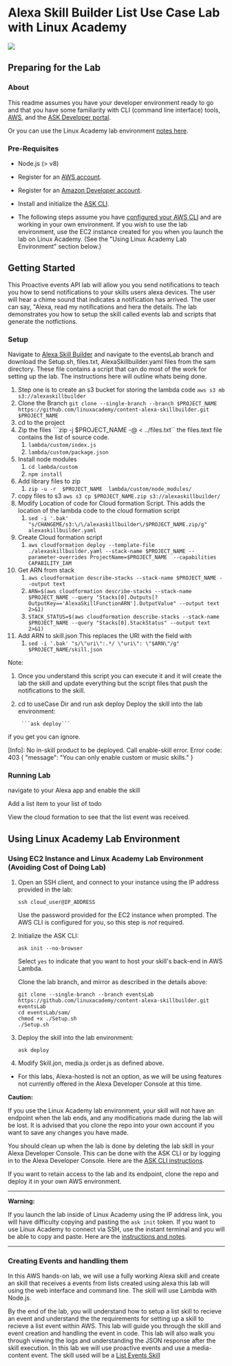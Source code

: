 # Alexa Skill Builder List Use Case Lab with Linux Academy
<img src="https://app.linuxacademy.com/assets/img/generic-course-banner.png" />

## Preparing for the Lab

### About
This readme assumes you have your developer environment ready to go and that you have some familiarity with CLI (command line interface) tools, [AWS](https://aws.amazon.com/), and the [ASK Developer portal](https://developer.amazon.com/alexa-skills-kit?&sc_category=Owned&sc_channel=RD&sc_campaign=Evangelism2018&sc_publisher=github&sc_content=Content&sc_detail=hello-world-nodejs-V2_CLI-1&sc_funnel=Convert&sc_country=WW&sc_medium=Owned_RD_Evangelism2018_github_Content_hello-world-nodejs-V2_CLI-1_Convert_WW_beginnersdevs&sc_segment=beginnersdevs).

Or you can use the Linux Academy lab environment [notes here](https://github.com/linuxacademy/content-alexa-skillbuilder/blob/intentsLab/instructions/intentLab.md#note-using-ec2-instance-and-linux-academy-lab-environment-avoiding-cost-of-doing-lab).

### Pre-Requisites

* Node.js (> v8)
* Register for an [AWS account](https://aws.amazon.com/).
* Register for an [Amazon Developer account](https://developer.amazon.com?&sc_category=Owned&sc_channel=RD&sc_campaign=Evangelism2018&sc_publisher=github&sc_content=Content&sc_detail=hello-world-nodejs-V2_CLI-1&sc_funnel=Convert&sc_country=WW&sc_medium=Owned_RD_Evangelism2018_github_Content_hello-world-nodejs-V2_CLI-1_Convert_WW_beginnersdevs&sc_segment=beginnersdevs).
* Install and initialize the [ASK CLI](https://developer.amazon.com/docs/smapi/quick-start-alexa-skills-kit-command-line-interface.html?&sc_category=Owned&sc_channel=RD&sc_campaign=Evangelism2018&sc_publisher=github&sc_content=Content&sc_detail=hello-world-nodejs-V2_CLI-1&sc_funnel=Convert&sc_country=WW&sc_medium=Owned_RD_Evangelism2018_github_Content_hello-world-nodejs-V2_CLI-1_Convert_WW_beginnersdevs&sc_segment=beginnersdevs).

* The following steps assume you have [configured your AWS CLI](https://docs.aws.amazon.com/cli/latest/userguide/cli-chap-configure.html) and are working in your own environment. If you wish to use the lab environment, use the EC2 instance created for you when you launch the lab on Linux Academy. (See the "Using Linux Academy Lab Environment" section below.)

## Getting Started

This Proactive events API lab will allow you you send notifications to teach you how to send notifications to your skills users alexa devices. The user will hear a chime sound that indicates a notification has arrived. The user can say, "Alexa, read my notifications and hera the details. 
The lab demonstrates you how to setup the skill called events lab and scripts that generate the notfictions. 

### Setup 

Navigate to [Alexa Skill Builder](https://github.com/linuxacademy/content-alexa-skillbuilder) and navigate to the eventsLab branch and download the Setup.sh, files.txt, AlexaSkillbuilder.yaml files from the sam directory. 
These file contains a script that can do most of the work for setting up the lab. The instructions here will outline whats being done. 

1. Step one is to create an s3 bucket for storing the lambda code ```aws s3 mb s3://alexaskillbuilder```
2. Clone the Branch ``` git clone --single-branch --branch $PROJECT_NAME https://github.com/linuxacademy/content-alexa-skillbuilder.git $PROJECT_NAME ```
3. cd to the project 
4. Zip the files ```zip -j  $PROJECT_NAME -@ < ../files.txt`` the files.text file contains the list of source code. 
   1.  ```lambda/custom/index.js```
   2.  ```lambda/custom/package.json ```
5. Install node modules 
    1. ```cd lambda/custom``` 
    2. ```npm install```
6. Add library files to zip 
    1. ```zip -u -r  $PROJECT_NAME  lambda/custom/node_modules/```
7. copy files to s3 ```aws s3 cp $PROJECT_NAME.zip s3://alexaskillbuilder/```
8. Modify Location of code for Cloud formation Script.  This adds the location of the lambda code to the cloud formation script
    1. ```sed -i '.bak' "s/CHANGEME/s3:\/\/alexaskillbuilder\/$PROJECT_NAME.zip/g" alexaskillbuilder.yaml ```
9. Create Cloud formation script 
    1. ```aws cloudformation deploy --template-file ./alexaskillbuilder.yaml --stack-name $PROJECT_NAME --parameter-overrides ProjectName=$PROJECT_NAME  --capabilities CAPABILITY_IAM ```
10. Get ARN from stack
    1. ```aws cloudformation describe-stacks --stack-name $PROJECT_NAME --output text```
    2. ```ARN=$(aws cloudformation describe-stacks --stack-name $PROJECT_NAME --query "Stacks[0].Outputs[?OutputKey=='AlexaSkillFunctionARN'].OutputValue" --output text 2>&1)```
    3. ```STACK_STATUS=$(aws cloudformation describe-stacks --stack-name $PROJECT_NAME --query "Stacks[0].StackStatus" --output text 2>&1)```
11.  Add ARN to skill.json This replaces the URI with the field with 
     1. ```sed -i '.bak' "s/\"uri\":.*/ \"uri\": \"$ARN\"/g" $PROJECT_NAME/skill.json ```

Note: 
1. Once you understand this script you can execute it and it will create the lab the skill and update everything but the script files that push the notifications to the skill. 
2. cd to useCase Dir and run ask deploy
    Deploy the skill into the lab environment:

        ```ask deploy```
if you get you can ignore. 

[Info]: No in-skill product to be deployed.
Call enable-skill error.
Error code: 403
{
  "message": "You can only enable custom or music skills."
}



### Running Lab
navigate to your Alexa app and enable the skill 

Add a list item to your list of todo 

View the cloud formation to see that the list event was received. 


## Using Linux Academy Lab Environment
### Using EC2 Instance and Linux Academy Lab Environment (Avoiding Cost of Doing Lab)

1. Open an SSH client, and connect to your instance using the IP address provided in the lab:

    ```
    ssh cloud_user@IP_ADDRESS
    ```

    Use the password provided for the EC2 instance when prompted. The AWS CLI is configured for you, so this step is *not* required.

2. Initialize the ASK CLI:

    ```
    ask init --no-browser
    ```

    Select `yes` to indicate that you want to host your skill's back-end in AWS Lambda.

    Clone the lab branch, and mirror as described in the details above:

    ```
    git clone --single-branch --branch eventsLab https://github.com/linuxacademy/content-alexa-skillbuilder.git eventsLab
    cd eventsLab/sam/
    chmod +x ./Setup.sh 
    ./Setup.sh 
    ```

3. Deploy the skill into the lab environment:

    ```
    ask deploy
    ```
4. Modify Skill.jon, media.js order.js as defined above. 


* For this labs, Alexa-hosted is not an option, as we will be using features not currently offered in the Alexa Developer Console at this time.

**Caution:**

If you use the Linux Academy lab environment, your skill will not have an endpoint when the lab ends, and any modifications made during the lab will be lost. It is advised that you clone the repo into your own account if you want to save any changes you have made.

You should clean up when the lab is done by deleting the lab skill in your Alexa Developer Console. This can be done with the ASK CLI or by logging in to the Alexa Developer Console. Here are the [ASK CLI instructions](https://developer.amazon.com/docs/smapi/ask-cli-command-reference.html#delete-skill-subcommand).

If you want to retain access to the lab and its endpoint, clone the repo and deploy it in your own AWS environment.

---
**Warning:**

If you launch the lab inside of Linux Academy using the IP address link, you will have difficulty copying and pasting the `ask init` token. If you want to use Linux Academy to connect via SSH, use the instant terminal and you will be able to copy and paste. Here are the [instructions and notes](https://support.linuxacademy.com/hc/en-us/articles/360026736411-How-do-I-Copy-and-Paste-in-Hands-On-Labs-).

---


### Creating Events and handling them
In this AWS hands-on lab, we will use a fully working Alexa skill and create an skill that receives a events from lists created using alexa this lab will  using the web interface and command line. The skill will use Lambda with Node.js. 

By the end of the lab, you will understand how to setup a list skill to recieve an event and understand the the requirements for setting up a skill to recieve a list event within AWS. This lab will guide you through the skill and event creation and handling the event in code. This lab will also walk you through viewing the logs and understanding the JSON response after the skill execution. 
In this lab we will use proactive events and use a media-content event. 
The skill used will be a [List Events Skill](https://developer.amazon.com/docs/smapi/list-events-in-alexa-skills.html)